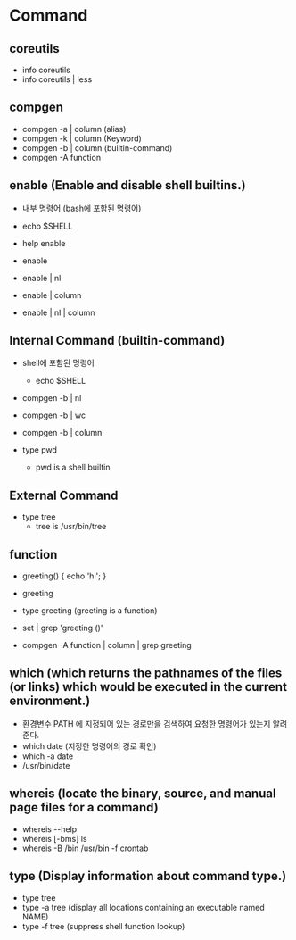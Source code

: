 # Command

## coreutils

- info coreutils
- info coreutils | less

## compgen

- compgen -a | column (alias)
- compgen -k | column (Keyword)
- compgen -b | column (builtin-command)
- compgen -A function

## enable (Enable and disable shell builtins.)

- 내부 명령어 (bash에 포함된 명령어)
- echo $SHELL
- help enable

- enable
- enable | nl
- enable | column
- enable | nl | column

## Internal Command (builtin-command)

- shell에 포함된 명령어
  - echo $SHELL

- compgen -b | nl
- compgen -b | wc
- compgen -b | column

- type pwd
  - pwd is a shell builtin

## External Command

- type tree
  - tree is /usr/bin/tree

## function

- greeting() { echo 'hi'; }
- greeting
- type greeting (greeting is a function)

- set | grep 'greeting ()'
- compgen -A function | column | grep greeting

## which (which  returns  the pathnames of the files (or links) which would be executed in the current environment.)

- 환경변수 PATH 에 지정되어 있는 경로만을 검색하여 요청한 명령어가 있는지 알려준다.
- which date (지정한 명령어의 경로 확인)
- which -a date
- /usr/bin/date

## whereis (locate the binary, source, and manual page files for a command)

- whereis --help
- whereis [-bms] ls
- whereis -B /bin /usr/bin -f crontab

## type (Display information about command type.)

- type tree
- type -a tree (display all locations containing an executable named NAME)
- type -f tree (suppress shell function lookup)